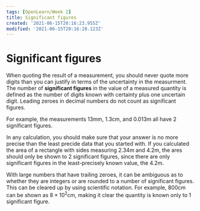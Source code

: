 ```yaml
---
tags: [OpenLearn/Week 2]
title: Significant figures
created: '2021-06-15T20:16:23.955Z'
modified: '2021-06-15T20:16:28.123Z'
---
```


# Significant figures
When quoting the result of a measurement, you should never quote more digits than you can justify in terms of the uncertainty in the measurment. The number of **significant figures** in the value of a measured quantity is defined as the number of digits known with certainty plus one uncertain digit. Leading zeroes in decimal numbers do not count as significant figures.

For example, the measurements 13mm, 1.3cm, and 0.013m all have 2 significant figures.

In any calculation, you should make sure that your answer is no more precise than the least precide data that you started with. If you calculated the area of a rectangle with sides measuring 2.34m and 4.2m, the ares should only be shown to 2 significant figures, since there are only  significant figures in the least-precisely known value, the 4.2m.

With large numbers that have trailing zeroes, it can be ambiguous as to whether they are integers or are rounded to a number of significant figures. This can be cleared up by using scientific notation. For example, 800cm can be shown as $8 \times 10^2$cm, making it clear the quantity is known only to 1 significant figure.
